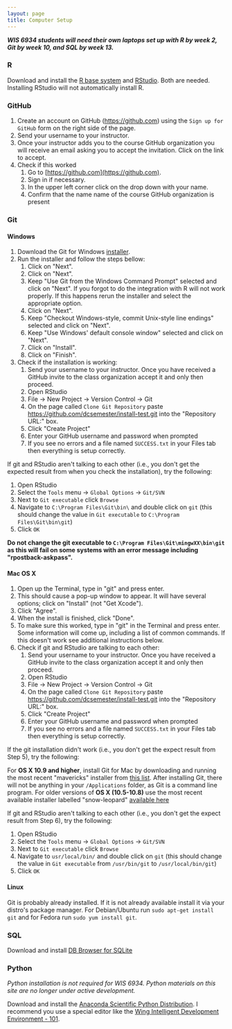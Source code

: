 ```yaml
---
layout: page
title: Computer Setup
---
```


***WIS 6934 students will need their own laptops set up with R by week 2, Git by week 10, and SQL by week 13.***

### R

Download and install the [R base system](http://cran.rstudio.com/) and [RStudio](http://www.rstudio.com/products/rstudio/download/). Both are needed. Installing RStudio will not automatically install R.

### GitHub

1. Create an account on GitHub (https://github.com) using the `Sign up for
   GitHub` form on the right side of the page.
2. Send your username to your instructor.
3. Once your instructor adds you to the course GitHub organization you will
   receive an email asking you to accept the invitation. Click on the link to
   accept.
4. Check if this worked
    1. Go to [https://github.com](https://github.com).
    2. Sign in if necessary.
    3. In the upper left corner click on the drop down with your name.
    4. Confirm that the name name of the course GitHub organization is present

### Git

#### Windows

1.  Download the Git for Windows
    [installer](https://git-for-windows.github.io/).
2.  Run the installer and follow the steps bellow:
    1. Click on "Next".
    2. Click on "Next".
    3. Keep "Use Git from the Windows Command Prompt" selected and click on
       "Next". If you forgot to do the integration with R will not work
       properly. If this happens rerun the installer and select the appropriate
       option.
    4. Click on "Next".
    5. Keep "Checkout Windows-style, commit Unix-style line endings" selected and click on "Next".
    6. Keep "Use Windows' default console window" selected and click on "Next".
    7. Click on "Install".
    8. Click on "Finish".
3. Check if the installation is working:
    1. Send your username to your instructor. Once you have received a GitHub invite to the class organization accept it and only then proceed.
    2. Open RStudio
    3. File -> New Project -> Version Control -> Git
    4. On the page called `Clone Git Repository` paste <https://github.com/dcsemester/install-test.git> into the "Repository URL:" box.
    5. Click "Create Project"
    6. Enter your GitHub username and password when prompted
    7. If you see no errors and a file named `SUCCESS.txt` in your Files tab then everything is setup correctly.

If git and RStudio aren't talking to each other (i.e., you don't get the expected
result from when you check the installation), try the following:

1. Open RStudio
2. Select the `Tools` menu -> `Global Options` -> `Git/SVN`
3. Next to `Git executable` click `Browse`
4. Navigate to `C:\Program Files\Git\bin\` and double click on `git` (this should change
   the value in `Git executable` to `C:\Program Files\Git\bin\git`)
5. Click `OK`

**Do not change the git executable to `C:\Program Files\Git\mingwXX\bin\git` as this will fail on some systems with an error message including "rpostback-askpass".**

#### Mac OS X

1. Open up the Terminal, type in "git" and press enter.
2. This should cause a pop-up window to appear. It will have several options;
   click on "Install" (not "Get Xcode").
3. Click "Agree".
4. When the install is finished, click "Done".
5. To make sure this worked, type in "git" in the Terminal and press enter. Some
   information will come up, including a list of common commands. If this
   doesn't work see additional instructions below.
6. Check if git and RStudio are talking to each other:
    1. Send your username to your instructor. Once you have received a GitHub invite to the class organization accept it and only then proceed.
    2. Open RStudio
    3. File -> New Project -> Version Control -> Git
    4. On the page called `Clone Git Repository` paste <https://github.com/dcsemester/install-test.git> into the "Repository URL:" box.
    5. Click "Create Project"
    6. Enter your GitHub username and password when prompted
    7. If you see no errors and a file named `SUCCESS.txt` in your Files tab then everything is setup correctly.

If the git installation didn't work (i.e., you don't get the expect result from
Step 5), try the following:

For **OS X 10.9 and higher**, install Git for Mac by downloading and running the
most recent "mavericks" installer from
[this list](http://sourceforge.net/projects/git-osx-installer/files/).  After
installing Git, there will not be anything in your `/Applications` folder, as
Git is a command line program. For older versions of **OS X (10.5-10.8)**
use the most recent available installer labelled "snow-leopard" [available
here](http://sourceforge.net/projects/git-osx-installer/files/.)

If git and RStudio aren't talking to each other (i.e., you don't get the expect
result from Step 6), try the following:

1. Open RStudio
2. Select the `Tools` menu -> `Global Options` -> `Git/SVN`
3. Next to `Git executable` click `Browse`
4. Navigate to `usr/local/bin/` and double click on `git` (this should change
   the value in `Git executable` from `/usr/bin/git` to `/usr/local/bin/git`)
5. Click `OK`

#### Linux

Git is probably already installed. If it is not already available install it via
your distro's package manager. For Debian/Ubuntu run `sudo apt-get install git`
and for Fedora run `sudo yum install git`.

### SQL

Download and install [DB Browser for SQLite](http://sqlitebrowser.org/)

### Python

*Python installation is not required for WIS 6934. Python materials on this site
are no longer under active development.*

Download and install the
[Anaconda Scientific Python Distribution](http://continuum.io/downloads).
I recommend you use a special editor like the [Wing Intelligent Development Environment - 101](http://wingware.com/downloads/wingide-101).
